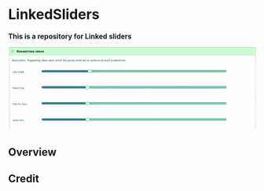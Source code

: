 # LinkedSliders
<B>This is a repository for Linked sliders </B>

![alt text](IMG/d96f0bb086707422ee4580b616af1fc8.gif "sliders")

<h2>Overview</h2>

<h2>Credit</h2>
